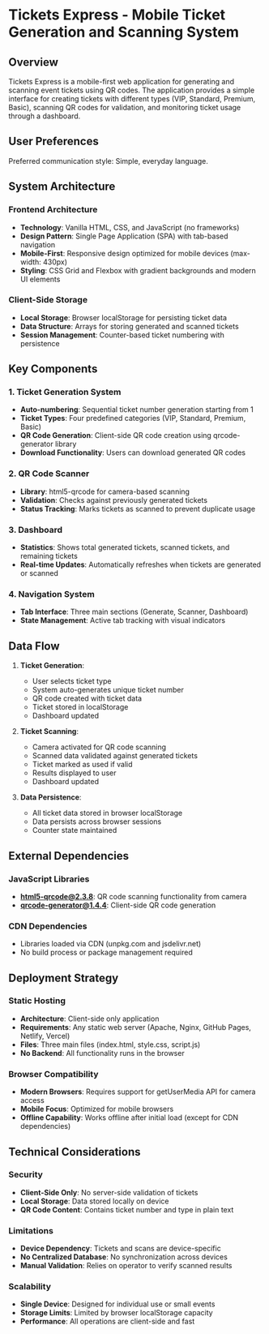 # Tickets Express - Mobile Ticket Generation and Scanning System

## Overview

Tickets Express is a mobile-first web application for generating and scanning event tickets using QR codes. The application provides a simple interface for creating tickets with different types (VIP, Standard, Premium, Basic), scanning QR codes for validation, and monitoring ticket usage through a dashboard.

## User Preferences

Preferred communication style: Simple, everyday language.

## System Architecture

### Frontend Architecture
- **Technology**: Vanilla HTML, CSS, and JavaScript (no frameworks)
- **Design Pattern**: Single Page Application (SPA) with tab-based navigation
- **Mobile-First**: Responsive design optimized for mobile devices (max-width: 430px)
- **Styling**: CSS Grid and Flexbox with gradient backgrounds and modern UI elements

### Client-Side Storage
- **Local Storage**: Browser localStorage for persisting ticket data
- **Data Structure**: Arrays for storing generated and scanned tickets
- **Session Management**: Counter-based ticket numbering with persistence

## Key Components

### 1. Ticket Generation System
- **Auto-numbering**: Sequential ticket number generation starting from 1
- **Ticket Types**: Four predefined categories (VIP, Standard, Premium, Basic)
- **QR Code Generation**: Client-side QR code creation using qrcode-generator library
- **Download Functionality**: Users can download generated QR codes

### 2. QR Code Scanner
- **Library**: html5-qrcode for camera-based scanning
- **Validation**: Checks against previously generated tickets
- **Status Tracking**: Marks tickets as scanned to prevent duplicate usage

### 3. Dashboard
- **Statistics**: Shows total generated tickets, scanned tickets, and remaining tickets
- **Real-time Updates**: Automatically refreshes when tickets are generated or scanned

### 4. Navigation System
- **Tab Interface**: Three main sections (Generate, Scanner, Dashboard)
- **State Management**: Active tab tracking with visual indicators

## Data Flow

1. **Ticket Generation**:
   - User selects ticket type
   - System auto-generates unique ticket number
   - QR code created with ticket data
   - Ticket stored in localStorage
   - Dashboard updated

2. **Ticket Scanning**:
   - Camera activated for QR code scanning
   - Scanned data validated against generated tickets
   - Ticket marked as used if valid
   - Results displayed to user
   - Dashboard updated

3. **Data Persistence**:
   - All ticket data stored in browser localStorage
   - Data persists across browser sessions
   - Counter state maintained

## External Dependencies

### JavaScript Libraries
- **html5-qrcode@2.3.8**: QR code scanning functionality from camera
- **qrcode-generator@1.4.4**: Client-side QR code generation

### CDN Dependencies
- Libraries loaded via CDN (unpkg.com and jsdelivr.net)
- No build process or package management required

## Deployment Strategy

### Static Hosting
- **Architecture**: Client-side only application
- **Requirements**: Any static web server (Apache, Nginx, GitHub Pages, Netlify, Vercel)
- **Files**: Three main files (index.html, style.css, script.js)
- **No Backend**: All functionality runs in the browser

### Browser Compatibility
- **Modern Browsers**: Requires support for getUserMedia API for camera access
- **Mobile Focus**: Optimized for mobile browsers
- **Offline Capability**: Works offline after initial load (except for CDN dependencies)

## Technical Considerations

### Security
- **Client-Side Only**: No server-side validation of tickets
- **Local Storage**: Data stored locally on device
- **QR Code Content**: Contains ticket number and type in plain text

### Limitations
- **Device Dependency**: Tickets and scans are device-specific
- **No Centralized Database**: No synchronization across devices
- **Manual Validation**: Relies on operator to verify scanned results

### Scalability
- **Single Device**: Designed for individual use or small events
- **Storage Limits**: Limited by browser localStorage capacity
- **Performance**: All operations are client-side and fast